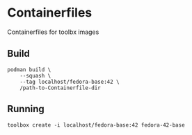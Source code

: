 # Containerfiles

Containerfiles for toolbx images

## Build

```shell
podman build \
    --squash \
    --tag localhost/fedora-base:42 \
    /path-to-Containerfile-dir
```

## Running

```shell
toolbox create -i localhost/fedora-base:42 fedora-42-base
```


